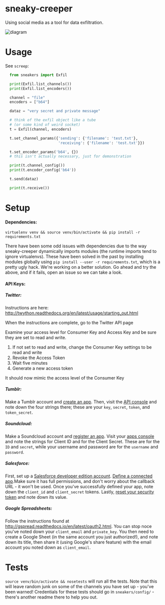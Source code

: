 # sneaky-creeper
Using social media as a tool for data exfiltration.

![diagram](diagram.png)

Usage
=====
See `screep`:
```python
  from sneakers import Exfil

  print(Exfil.list_channels())
  print(Exfil.list_encoders())

  channel = "file"
  encoders = ["b64"]

  dataz = "very secret and private message"

  # think of the exfil object like a tube
  # (or some kind of weird socket)
  t = Exfil(channel, encoders)

  t.set_channel_params({'sending': {'filename': 'test.txt'},
                        'receiving': {'filename': 'test.txt'}})

  t.set_encoder_params('b64', {})
  # this isn't actually necessary, just for demonstration

  print(t.channel_config())
  print(t.encoder_config('b64'))

  t.send(dataz)

  print(t.receive())
```

Setup
=====

#### Dependencies:

`virtuelenv venv && source venv/bin/activate && pip install -r requirements.txt`

There have been some odd issues with dependencies due to the way sneaky-creeper dynamically imports modules (the runtime imports tend to ignore virtualenvs). These have been solved in the past by installing modules globally using `pip install --user -r requirements.txt`, which is a pretty ugly hack. We're working on a better solution. Go ahead and try the above, and if it fails, open an issue so we can take a look.

#### API Keys:

##### Twitter:

Instructions are here: http://twython.readthedocs.org/en/latest/usage/starting_out.html

When the instructions are complete, go to the Twitter API page

Examine your access level for Consumer Key and Access Key and be sure they are set to read and write.

1. If not set to read and write, change the Consumer Key settings to be read and write
2. Revoke the Access Token
3. Wait five minutes
4. Generate a new access token

It should now mimic the access level of the Consumer Key

##### Tumblr:

Make a Tumblr account and [create an app](https://www.tumblr.com/oauth/apps). Then, visit the [API console](https://api.tumblr.com/console/calls/user/info) and note down the four strings there; these are your `key`, `secret`, `token`, and `token_secret`.

##### Soundcloud:

Make a Soundcloud account and [register an app](https://developers.soundcloud.com/docs/api/guide). Visit your [apps console](https://soundcloud.com/you/apps/) and note the strings for Client ID and for the Client Secret. These are for the `ID` and `secret`, while your username and password are for the `username` and `password`.

##### Salesforce:
First, set up a [Salesforce developer edition account](https://developer.salesforce.com/signup?d=70130000000td6N). [Define a connected app](https://help.salesforce.com/articleView?id=connected_app_create.htm&type=5).Make sure it has full permissions, and don't worry about the callback URL - it won't be used. Once you've successfully defined your app, note down the `client_id` and `client_secret` tokens. Lastly, [reset your security token](https://help.salesforce.com/apex/HTViewHelpDoc?id=user_security_token.htm&language=en) and note down its value.

##### Google Spreadsheets:
Follow the instructions found at http://gspread.readthedocs.io/en/latest/oauth2.html. You can stop noce you've noted down your `client_email` and `private_key`. You then need to create a Google Sheet (in the same account you just authorized!), and note down its title, then share it (using Google's share feature) with the email account you noted down as `client_email`.

Tests
=====

`source venv/bin/activate && nosetests` will run all the tests. Note that this will leave random junk on some of the channels you have set up - you've been warned! Credentials for these tests should go in `sneakers/config/` - there's another readme there to help you out.
